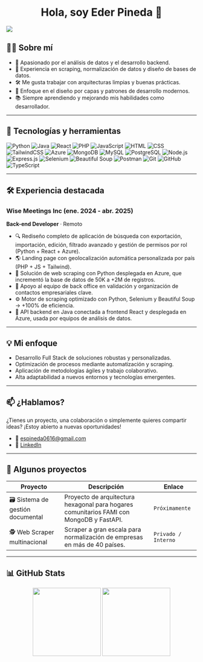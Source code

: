 <div align="center">
<h1 align="center">Hola, soy Eder Pineda 👋</h1>
</div>
<img src="https://i.imgur.com/f7ZJ57Y.jpeg">

## 🧑‍💻 Sobre mí

- 🧠 Apasionado por el análisis de datos y el desarrollo backend.
- 🔎 Experiencia en scraping, normalización de datos y diseño de bases de datos.
- 🛠️ Me gusta trabajar con arquitecturas limpias y buenas prácticas.
- 🧱 Enfoque en el diseño por capas y patrones de desarrollo modernos.
- 📚 Siempre aprendiendo y mejorando mis habilidades como desarrollador.

---

## 🚀 Tecnologías y herramientas


![Python](https://img.shields.io/badge/Python-3776AB?style=for-the-badge&logo=python&logoColor=white)
![Java](https://img.shields.io/badge/Java-ED8B00?style=for-the-badge&logo=openjdk&logoColor=white)
![React](https://img.shields.io/badge/React-20232A?style=for-the-badge&logo=react&logoColor=61DAFB)
![PHP](https://img.shields.io/badge/PHP-777BB4?style=for-the-badge&logo=php&logoColor=white)
![JavaScript](https://img.shields.io/badge/JavaScript-F7DF1E?style=for-the-badge&logo=javascript&logoColor=black)
![HTML](https://img.shields.io/badge/HTML5-E34F26?style=for-the-badge&logo=html5&logoColor=white)
![CSS](https://img.shields.io/badge/CSS3-1572B6?style=for-the-badge&logo=css3&logoColor=white)
![TailwindCSS](https://img.shields.io/badge/TailwindCSS-06B6D4?style=for-the-badge&logo=tailwindcss&logoColor=white)
![Azure](https://img.shields.io/badge/Azure-0078D4?style=for-the-badge&logo=microsoftazure&logoColor=white)
![MongoDB](https://img.shields.io/badge/MongoDB-47A248?style=for-the-badge&logo=mongodb&logoColor=white)
![MySQL](https://img.shields.io/badge/MySQL-4479A1?style=for-the-badge&logo=mysql&logoColor=white)
![PostgreSQL](https://img.shields.io/badge/PostgreSQL-336791?style=for-the-badge&logo=postgresql&logoColor=white)
![Node.js](https://img.shields.io/badge/Node.js-339933?style=for-the-badge&logo=nodedotjs&logoColor=white)
![Express.js](https://img.shields.io/badge/Express.js-000000?style=for-the-badge&logo=express&logoColor=white)
![Selenium](https://img.shields.io/badge/Selenium-43B02A?style=for-the-badge&logo=selenium&logoColor=white)
![Beautiful Soup](https://img.shields.io/badge/BeautifulSoup-ffffff?style=for-the-badge&logo=python&logoColor=black)
![Postman](https://img.shields.io/badge/Postman-FF6C37?style=for-the-badge&logo=postman&logoColor=white)
![Git](https://img.shields.io/badge/Git-F05032?style=for-the-badge&logo=git&logoColor=white)
![GitHub](https://img.shields.io/badge/GitHub-181717?style=for-the-badge&logo=github&logoColor=white)
![TypeScript](https://img.shields.io/badge/TypeScript-3178C6?style=for-the-badge&logo=typescript&logoColor=white)

---

## 🛠 Experiencia destacada

### Wise Meetings Inc (ene. 2024 - abr. 2025)
**Back-end Developer** · Remoto

- 🔍 Rediseño completo de aplicación de búsqueda con exportación, importación, edición, filtrado avanzado y gestión de permisos por rol (Python + React + Azure).
- 🌎 Landing page con geolocalización automática personalizada por país (PHP + JS + Tailwind).
- 🧠 Solución de web scraping con Python desplegada en Azure, que incrementó la base de datos de 50K a +2M de registros.
- 🤝 Apoyo al equipo de back office en validación y organización de contactos empresariales clave.
- ⚙️ Motor de scraping optimizado con Python, Selenium y Beautiful Soup → +100% de eficiencia.
- 🧩 API backend en Java conectada a frontend React y desplegada en Azure, usada por equipos de análisis de datos.

---

## 💡 Mi enfoque

- Desarrollo Full Stack de soluciones robustas y personalizadas.
- Optimización de procesos mediante automatización y scraping.
- Aplicación de metodologías ágiles y trabajo colaborativo.
- Alta adaptabilidad a nuevos entornos y tecnologías emergentes.

---

## 📫 ¿Hablamos?

¿Tienes un proyecto, una colaboración o simplemente quieres compartir ideas? ¡Estoy abierto a nuevas oportunidades!

- 📧 espineda0616@gmail.com
- 💼 [LinkedIn](https://linkedin.com/in/samuelpineda)

---

## 🚀 Algunos proyectos

| Proyecto | Descripción | Enlace |
|---------|-------------|--------|
| 🗃️ Sistema de gestión documental | Proyecto de arquitectura hexagonal para hogares comunitarios FAMI con MongoDB y FastAPI. | `Próximamente` |
| 🕵️ Web Scraper multinacional | Scraper a gran escala para normalización de empresas en más de 40 países. | `Privado / Interno` |

---

## 📊 GitHub Stats

<p align="center">
<img height="180em" src="https://github-readme-stats.vercel.app/api?username=ESPAlvarez&show_icons=true&theme=tokyonight&count_private=true" /> <img height="180em" src="https://github-readme-stats.vercel.app/api/top-langs/?username=ESPAlvarez&layout=compact&theme=tokyonight" />
</p>
